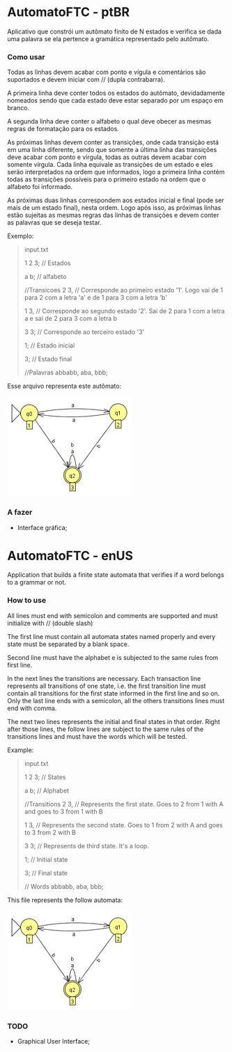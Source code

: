 # AutomatoFTC - ptBR
Aplicativo que constrói um autômato finito de N estados e verifica se dada uma palavra se ela pertence a gramática
representado pelo autômato.

### Como usar
Todas as linhas devem acabar com ponto e vígula e comentários são suportados e devem iniciar com // (dupla contrabarra).

A primeira linha deve conter todos os estados do autômato, devidadamente nomeados sendo que cada estado deve estar separado
por um espaço em branco.

A segunda linha deve conter o alfabeto o qual deve obecer as mesmas regras de formatação para os estados.

As próximas linhas devem conter as transições, onde cada transição está em uma linha diferente, sendo que somente a última
linha das transições deve acabar com ponto e vírgula, todas as outras devem acabar com somente vírgula. Cada linha equivale
as transições de um estado e eles serão interpretados na ordem que informados, logo a primeira linha contém todas as
transições possíveis para o primeiro estado na ordem que o alfabeto foi informado.

As próximas duas linhas correspondem aos estados inicial e final (pode ser mais de um estado final), nesta ordem.
Logo após isso, as próximas linhas estão sujeitas as mesmas regras das linhas de transições e devem conter as palavras
que se deseja testar.

Exemplo:
> input.txt
>
> 1 2 3; // Estados
> 
> a b; // alfabeto
>
> //Transicoes
> 2 3, // Corresponde ao primeiro estado '1'. Logo vai de 1 para 2 com a letra 'a' e de 1 para 3 com a letra 'b'
>
> 1 3, // Corresponde ao segundo estado '2'. Sai de 2 para 1 com a letra a e sai de 2 para 3 com a letra b
>
> 3 3; // Corresponde ao terceiro estado '3'
>
> 1; // Estado inicial
>
> 3; // Estado final
>
> //Palavras
> abbabb,
> aba,
> bbb;

Esse arquivo representa este autômato:

![example](https://github.com/jpmoura/AutomatoFTC/blob/master/example.png?raw=true)


### A fazer

- Interface gráfica;

# AutomatoFTC - enUS
Application that builds a finite state automata that verifies if a word belongs to a grammar or not.

### How to use
All lines must end with semicolon and comments are supported and must initialize with // (double slash)

The first line must contain all automata states named properly and every state must be separated by a blank space.

Second line must have the alphabet e is subjected to the same rules from first line.

In the next lines the transitions are necessary. Each transaction line represents all transitions of one state, i.e. the first
transition line must contain all transitions for the first state informed in the first line and so on.
Only the last line ends with a semicolon, all the others transitions lines must end with comma.

The next two lines represents the initial and final states in that order. Right after those lines, the follow lines are
subject to the same rules of the transitions lines and must have the words which will be tested.

Example:
> input.txt
>
> 1 2 3; // States
> 
> a b; // Alphabet
>
> //Transitions
> 2 3, // Represents the first state. Goes to 2 from 1 with A and goes to 3 from 1 with B
>
> 1 3, // Represents the second state. Goes to 1 from 2 with A and goes to 3 from 2 with B
>
> 3 3; // Represents de third state. It's a loop.
>
> 1; // Initial state
>
> 3; // Final state
>
> // Words
> abbabb,
> aba,
> bbb;

This file represents the follow automata:

![example](https://github.com/jpmoura/AutomatoFTC/blob/master/example.png?raw=true)

### TODO

- Graphical User Interface;
